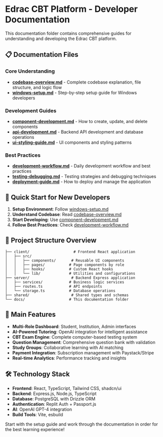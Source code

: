 # Edrac CBT Platform - Developer Documentation

This documentation folder contains comprehensive guides for understanding and developing the Edrac CBT platform.

## 📋 Documentation Files

### Core Understanding
- **[codebase-overview.md](./codebase-overview.md)** - Complete codebase explanation, file structure, and logic flow
- **[windows-setup.md](./windows-setup.md)** - Step-by-step setup guide for Windows developers

### Development Guides
- **[component-development.md](./component-development.md)** - How to create, update, and delete components
- **[api-development.md](./api-development.md)** - Backend API development and database operations
- **[ui-styling-guide.md](./ui-styling-guide.md)** - UI components and styling patterns

### Best Practices
- **[development-workflow.md](./development-workflow.md)** - Daily development workflow and best practices
- **[testing-debugging.md](./testing-debugging.md)** - Testing strategies and debugging techniques
- **[deployment-guide.md](./deployment-guide.md)** - How to deploy and manage the application

## 🚀 Quick Start for New Developers

1. **Setup Environment**: Follow [windows-setup.md](./windows-setup.md)
2. **Understand Codebase**: Read [codebase-overview.md](./codebase-overview.md)
3. **Start Developing**: Use [component-development.md](./component-development.md)
4. **Follow Best Practices**: Check [development-workflow.md](./development-workflow.md)

## 📁 Project Structure Overview

```
├── client/                    # Frontend React application
│   ├── src/
│   │   ├── components/       # Reusable UI components
│   │   ├── pages/           # Page components by role
│   │   ├── hooks/           # Custom React hooks
│   │   └── lib/             # Utilities and configurations
├── server/                   # Backend Express application
│   ├── services/            # Business logic services
│   ├── routes.ts            # API endpoints
│   └── storage.ts           # Database operations
├── shared/                   # Shared types and schemas
└── docs/                    # This documentation folder
```

## 🎯 Main Features

- **Multi-Role Dashboard**: Student, Institution, Admin interfaces
- **AI-Powered Tutoring**: OpenAI integration for intelligent assistance
- **CBT Exam Engine**: Complete computer-based testing system
- **Question Management**: Comprehensive question bank with validation
- **Study Groups**: Collaborative learning with AI matching
- **Payment Integration**: Subscription management with Paystack/Stripe
- **Real-time Analytics**: Performance tracking and insights

## 🛠 Technology Stack

- **Frontend**: React, TypeScript, Tailwind CSS, shadcn/ui
- **Backend**: Express.js, Node.js, TypeScript
- **Database**: PostgreSQL with Drizzle ORM
- **Authentication**: Replit Auth + Passport.js
- **AI**: OpenAI GPT-4 integration
- **Build Tools**: Vite, esbuild

Start with the setup guide and work through the documentation in order for the best learning experience!